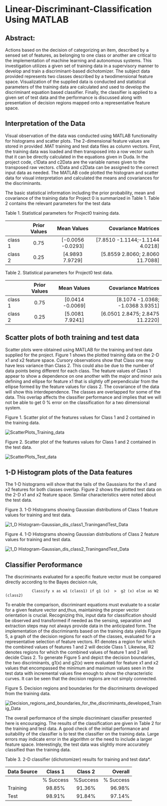 # Linear-Discriminant-Classification Using MATLAB  
## Abstract: 

Actions based on the decision of categorizing an item, described by a sensed set of features, as belonging to one class or another are critical to the implementation of machine learning and autonomous systems.  This investigation utilizes a given set of training data in a supervisory manner to develop and train a discriminant-based dichotomizer.  The subject data provided represents two classes described by a twodimensional feature space.  Visualization of the supplied data is conducted and statistical parameters of the training data are calculated and used to develop the discriminant equation based classifier.  Finally, the classifier is applied to a given set of test data and the performance is discussed along with presentation of decision regions mapped onto a representative feature space.

## Interpretation of the Data
Visual observation of the data was conducted using MATLAB functionality for histograms and scatter plots.  The 2-dimensional feature values are stored in provided .MAT training and test data files as column vectors.  First, the training data was loaded and then transposed into a row vector such that it can be directly calculated in the equations given in Duda. In the project code, c1Data and c2Data are the variable names given to the transposed raw vectors.  c1Data and c2Data can be assigned to the correct input data as needed.  The MATLAB code plotted the histogram and scatter data for visual interpretation and calculated the means and covariances for the discriminants. 

The basic statistical information including the prior probability, mean and covariance of the training data for Project 0 is summarized in Table 1.  Table 2 contains the relevant parameters for the test data

Table 1.  Statistical parameters for Project0 training data.

|    |  Prior Values | Mean Values | Covariance Matrices |
|:----------|:---------:|:--------:|------:|
|  class 1 | 0.75 | [-0.0056   -0.0293] |    [7.8510    -1.1144;-1.1144    4.0218] |          
|  class 2 | 0.25 |  [4.9893    7.9729] |    [5.8559    2.8060; 2.8060   11.7088]  |
                                          
 Table 2. Statistical parameters for Project0 test data.  

 |    |  Prior Values | Mean Values | Covariance Matrices |
|:----------|:---------:|:--------:|------:|
|  class 1 | 0.75 | [0.0414   -0.0069]  |  [8.1074   -1.0368;  -1.0368    3.9351]  |          
|  class 2 | 0.25 |  [5.0081    7.9241]  | [6.0501     2.8475;   2.8475   11.2220]  |

## Scatter plots of both training and test data

Scatter plots were obtained using MATLAB for the training and test data supplied for the project.  Figure 1 shows the plotted training data on the 2-D x1 and x2 feature space.  Cursory observations show that Class one may have less variance than Class 2.  This could also be due to the number of data points being different for each class.  The feature values of Class 1 appear to show a dependence on one another with the major and minor axis defining and ellipse for feature x1 that is slightly off perpendicular from the ellipse formed by the feature values for class 2.  The covariance of the data will show this interdependence.  The classes are overlapped for some of the data.  This overlap affects the classifier performance and implies that we will not be able to get 0 % error on the classification for a two dimensional system. 

Figure 1.  Scatter plot of the features values for Class 1 and 2 contained in the training data.

![ScatterPlots_Training_data](https://user-images.githubusercontent.com/14088523/55841889-58338b00-5aee-11e9-8a97-71cffbb864fb.PNG)

Figure 2.  Scatter plot of the features values for Class 1 and 2 contained in the test data.

![ScatterPlots_Test_data](https://user-images.githubusercontent.com/14088523/55841888-58338b00-5aee-11e9-9287-01c6494ee4b2.PNG) 

## 1-D Histogram plots of the Data features

The 1-D histograms will show that the tails of the Gaussians for the x1 and x2 features for both classes overlap.  Figure 2 shows the plotted test data on the 2-D x1 and x2 feature space.  Similar characteristics were noted about the test data. 
 
Figure 3.  1-D Histograms showing Gaussian distributions of Class 1 feature values for training and test data.

![1_D Histogram-Gaussian_dis_class1_TraningandTest_Data](https://user-images.githubusercontent.com/14088523/55841884-579af480-5aee-11e9-9603-bdeb91118876.PNG)

Figure 4.  1-D Histograms showing Gaussian distributions of Class 2 feature values for training and test data.

![1_D Histogram-Gaussian_dis_class2_TraningandTest_Data](https://user-images.githubusercontent.com/14088523/55841886-579af480-5aee-11e9-915a-da17472c25aa.PNG)

## Classifier Peroformance

The discriminants evaluated for a specific feature vector must be compared directly according to the Bayes decision rule, 

                Classify x as w1 (class1) if g1 (x)  >  g2 (x) else as W2 (class2)  

 To enable the comparison, discriminant equations must evaluate to a scalar for a given feature vector and,thus, maintaining the proper vector orientation is crucial.  Recognizing this, input data for classification should be observed and transformed if needed as the sensing, separation and extraction steps may not always provide data in the anticipated form. The implementation of the discriminants based on the training data yields Figure 5, a graph of the decision regions for each of the classes, evaluated for a representative selection of feature vectors.  R1 denotes a region for which the combined values of features 1 and 2 will decide Class 1.  Likewise, R2 denotes regions for which the combined values of feature 1 and 2 will decide Class 2.  To generate Figure 5 and depict the decision boundaries, the two discriminants, g1(x) and g2(x) were evaluated for feature x1 and x2 values that encompassed the minimum and maximum values seen in the test data with incremental values fine enough to show the characteristic curves.  It can be seen that the decision regions are not simply connected. 
 
Figure 5. Decision regions and boundaries for the discriminants developed from the training data. 

![Decision_regions_and_boundaries_for_the_discriminants_developed_Trainig_Data](https://user-images.githubusercontent.com/14088523/55841887-58338b00-5aee-11e9-9760-c50563b41a07.PNG)

The overall performance of the simple discriminant classifier presented here is encouraging.  The results of the classification are given in Table 2 for the training and test data.  A good check of the initial performance and suitability of the classifier is to test the classifier on the training data.  Large errors may indicate error in the algorithm or the need to include a larger feature space.  Interestingly, the test data was slightly more accurately classified than the training data. 

Table 3.  2-D classifier (dichotomizer) results for training and test data*. 

|Data Source| Class 1| Class 2 |Overall |
|:------|:----:|:----:|------:|
|       | % Success | %Success  |% Success  |
|Training | 98.85%   | 91.36% | 96.98%  |
|Test | 98.91% | 91.84% | 97.14%   |